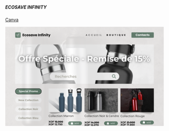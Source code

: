 ##### ECOSAVE INFINITY

[Canva](./assets/static_files/Offre_Spéciale-Remise_de_15%.png)

![La page d'accueil](./assets/Canva/static_files/OffreSpecialeRemisede15.png)


